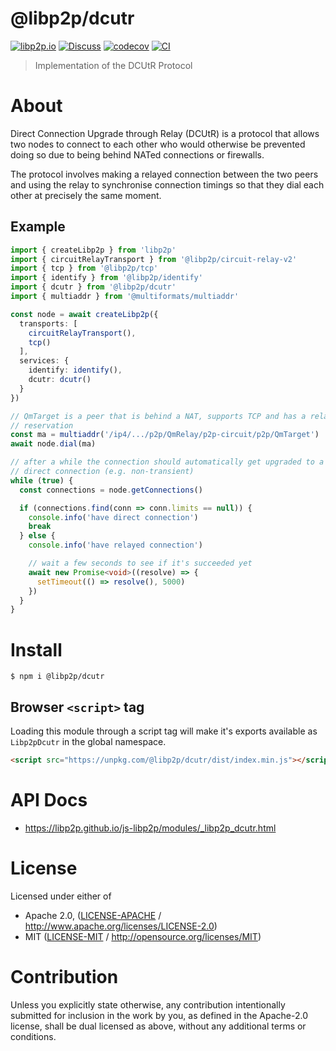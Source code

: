 # @libp2p/dcutr

[![libp2p.io](https://img.shields.io/badge/project-libp2p-yellow.svg?style=flat-square)](http://libp2p.io/)
[![Discuss](https://img.shields.io/discourse/https/discuss.libp2p.io/posts.svg?style=flat-square)](https://discuss.libp2p.io)
[![codecov](https://img.shields.io/codecov/c/github/libp2p/js-libp2p.svg?style=flat-square)](https://codecov.io/gh/libp2p/js-libp2p)
[![CI](https://img.shields.io/github/actions/workflow/status/libp2p/js-libp2p/main.yml?branch=main\&style=flat-square)](https://github.com/libp2p/js-libp2p/actions/workflows/main.yml?query=branch%3Amain)

> Implementation of the DCUtR Protocol

# About

<!--

!IMPORTANT!

Everything in this README between "# About" and "# Install" is automatically
generated and will be overwritten the next time the doc generator is run.

To make changes to this section, please update the @packageDocumentation section
of src/index.js or src/index.ts

To experiment with formatting, please run "npm run docs" from the root of this
repo and examine the changes made.

-->

Direct Connection Upgrade through Relay (DCUtR) is a protocol that allows two
nodes to connect to each other who would otherwise be prevented doing so due
to being behind NATed connections or firewalls.

The protocol involves making a relayed connection between the two peers and
using the relay to synchronise connection timings so that they dial each other
at precisely the same moment.

## Example

```TypeScript
import { createLibp2p } from 'libp2p'
import { circuitRelayTransport } from '@libp2p/circuit-relay-v2'
import { tcp } from '@libp2p/tcp'
import { identify } from '@libp2p/identify'
import { dcutr } from '@libp2p/dcutr'
import { multiaddr } from '@multiformats/multiaddr'

const node = await createLibp2p({
  transports: [
    circuitRelayTransport(),
    tcp()
  ],
  services: {
    identify: identify(),
    dcutr: dcutr()
  }
})

// QmTarget is a peer that is behind a NAT, supports TCP and has a relay
// reservation
const ma = multiaddr('/ip4/.../p2p/QmRelay/p2p-circuit/p2p/QmTarget')
await node.dial(ma)

// after a while the connection should automatically get upgraded to a
// direct connection (e.g. non-transient)
while (true) {
  const connections = node.getConnections()

  if (connections.find(conn => conn.limits == null)) {
    console.info('have direct connection')
    break
  } else {
    console.info('have relayed connection')

    // wait a few seconds to see if it's succeeded yet
    await new Promise<void>((resolve) => {
      setTimeout(() => resolve(), 5000)
    })
  }
}
```

# Install

```console
$ npm i @libp2p/dcutr
```

## Browser `<script>` tag

Loading this module through a script tag will make it's exports available as `Libp2pDcutr` in the global namespace.

```html
<script src="https://unpkg.com/@libp2p/dcutr/dist/index.min.js"></script>
```

# API Docs

- <https://libp2p.github.io/js-libp2p/modules/_libp2p_dcutr.html>

# License

Licensed under either of

- Apache 2.0, ([LICENSE-APACHE](https://github.com/libp2p/js-libp2p/blob/main/packages/protocol-dcutr/LICENSE-APACHE) / <http://www.apache.org/licenses/LICENSE-2.0>)
- MIT ([LICENSE-MIT](https://github.com/libp2p/js-libp2p/blob/main/packages/protocol-dcutr/LICENSE-MIT) / <http://opensource.org/licenses/MIT>)

# Contribution

Unless you explicitly state otherwise, any contribution intentionally submitted for inclusion in the work by you, as defined in the Apache-2.0 license, shall be dual licensed as above, without any additional terms or conditions.

